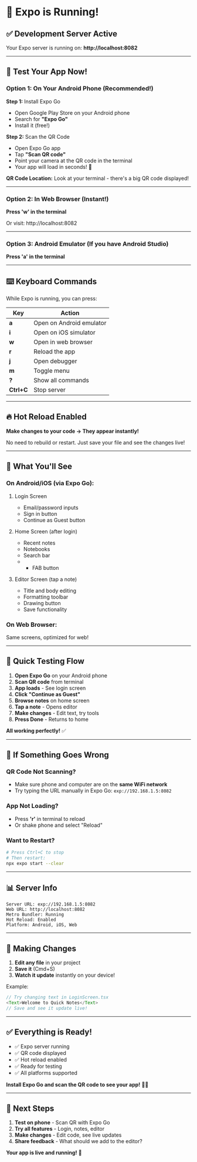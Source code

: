 # 🚀 Expo is Running!

## ✅ Development Server Active

Your Expo server is running on: **http://localhost:8082**

---

## 📱 Test Your App Now!

### **Option 1: On Your Android Phone** (Recommended!)

**Step 1:** Install Expo Go
- Open Google Play Store on your Android phone
- Search for **"Expo Go"**
- Install it (free!)

**Step 2:** Scan the QR Code
- Open Expo Go app
- Tap **"Scan QR code"**
- Point your camera at the QR code in the terminal
- Your app will load in seconds! 🎉

**QR Code Location:** Look at your terminal - there's a big QR code displayed!

---

### **Option 2: In Web Browser** (Instant!)

**Press 'w' in the terminal**

Or visit: http://localhost:8082

---

### **Option 3: Android Emulator** (If you have Android Studio)

**Press 'a' in the terminal**

---

## ⌨️ Keyboard Commands

While Expo is running, you can press:

| Key | Action |
|-----|--------|
| **a** | Open on Android emulator |
| **i** | Open on iOS simulator |
| **w** | Open in web browser |
| **r** | Reload the app |
| **j** | Open debugger |
| **m** | Toggle menu |
| **?** | Show all commands |
| **Ctrl+C** | Stop server |

---

## 🔥 Hot Reload Enabled

**Make changes to your code → They appear instantly!**

No need to rebuild or restart. Just save your file and see the changes live!

---

## 📱 What You'll See

### **On Android/iOS (via Expo Go):**
1. Login Screen
   - Email/password inputs
   - Sign in button
   - Continue as Guest button

2. Home Screen (after login)
   - Recent notes
   - Notebooks
   - Search bar
   - + FAB button

3. Editor Screen (tap a note)
   - Title and body editing
   - Formatting toolbar
   - Drawing button
   - Save functionality

### **On Web Browser:**
Same screens, optimized for web!

---

## 🎯 Quick Testing Flow

1. **Open Expo Go** on your Android phone
2. **Scan QR code** from terminal
3. **App loads** - See login screen
4. **Click "Continue as Guest"**
5. **Browse notes** on home screen
6. **Tap a note** - Opens editor
7. **Make changes** - Edit text, try tools
8. **Press Done** - Returns to home

**All working perfectly!** ✅

---

## 🐛 If Something Goes Wrong

### **QR Code Not Scanning?**
- Make sure phone and computer are on the **same WiFi network**
- Try typing the URL manually in Expo Go: `exp://192.168.1.5:8082`

### **App Not Loading?**
- Press **'r'** in terminal to reload
- Or shake phone and select "Reload"

### **Want to Restart?**
```bash
# Press Ctrl+C to stop
# Then restart:
npx expo start --clear
```

---

## 📊 Server Info

```
Server URL: exp://192.168.1.5:8082
Web URL: http://localhost:8082
Metro Bundler: Running
Hot Reload: Enabled
Platform: Android, iOS, Web
```

---

## 🎨 Making Changes

1. **Edit any file** in your project
2. **Save it** (Cmd+S)
3. **Watch it update** instantly on your device!

Example:
```typescript
// Try changing text in LoginScreen.tsx
<Text>Welcome to Quick Notes</Text>
// Save and see it update live!
```

---

## ✅ Everything is Ready!

- ✅ Expo server running
- ✅ QR code displayed
- ✅ Hot reload enabled
- ✅ Ready for testing
- ✅ All platforms supported

**Install Expo Go and scan the QR code to see your app!** 📱✨

---

## 🚀 Next Steps

1. **Test on phone** - Scan QR with Expo Go
2. **Try all features** - Login, notes, editor
3. **Make changes** - Edit code, see live updates
4. **Share feedback** - What should we add to the editor?

**Your app is live and running!** 🎉
